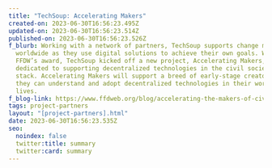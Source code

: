 ```yaml
---
title: "TechSoup: Accelerating Makers"
created-on: 2023-06-30T16:56:23.495Z
updated-on: 2023-06-30T16:56:23.514Z
published-on: 2023-06-30T16:56:23.526Z
f_blurb: Working with a network of partners, TechSoup supports change makers
  worldwide as they use digital solutions to achieve their own goals. With
  FFDW’s award, TechSoup kicked off a new project, Accelerating Makers,
  dedicated to supporting decentralized technologies in the civil society tech
  stack. Accelerating Makers will support a breed of early-stage creators so
  they can understand and adopt decentralized technologies in their work and
  lives.
f_blog-link: https://www.ffdweb.org/blog/accelerating-the-makers-of-civil-society/
tags: project-partners
layout: "[project-partners].html"
date: 2023-06-30T16:56:23.535Z
seo:
  noindex: false
  twitter:title: summary
  twitter:card: summary
---
```

